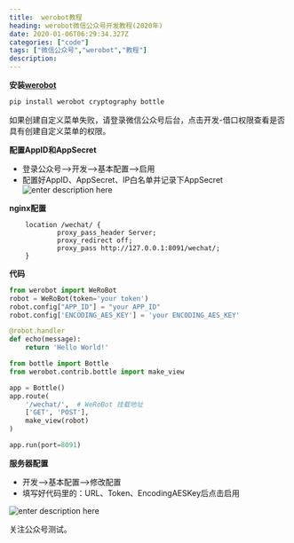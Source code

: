 ```yaml
---
title:  werobot教程
heading: werobot微信公众号开发教程(2020年)
date: 2020-01-06T06:29:34.327Z
categories: ["code"]
tags: ["微信公众号","werobot","教程"]
description: 
---
```



**安装[werobot](https://werobot.readthedocs.io/zh_CN/latest/index.html)**

```bash
pip install werobot cryptography bottle
```


如果创建自定义菜单失败，请登录微信公众号后台，点击开发-借口权限查看是否具有创建自定义菜单的权限。

**配置AppID和AppSecret**

- 登录公众号-->开发-->基本配置-->启用
- 配置好AppID、AppSecret、IP白名单并记录下AppSecret
![enter description here](https://gitee.com/smile365/blogimg/raw/master/sxy91/1578292719110.png)

**nginx配置**
```nginxconf
    location /wechat/ {
            proxy_pass_header Server;
            proxy_redirect off;
            proxy_pass http://127.0.0.1:8091/wechat/;
    }
```

**代码**

```python
from werobot import WeRoBot
robot = WeRoBot(token='your token')
robot.config["APP_ID"] = "your APP_ID"
robot.config['ENCODING_AES_KEY'] = 'your ENCODING_AES_KEY'

@robot.handler
def echo(message):
    return 'Hello World!'

from bottle import Bottle
from werobot.contrib.bottle import make_view

app = Bottle()
app.route(
    '/wechat/',  # WeRoBot 挂载地址
    ['GET', 'POST'],
    make_view(robot)
)

app.run(port=8091)
```

**服务器配置**

- 开发-->基本配置-->修改配置
- 填写好代码里的：URL、Token、EncodingAESKey后点击启用


![enter description here](https://gitee.com/smile365/blogimg/raw/master/sxy91/1578292762126.png)


关注公众号测试。

